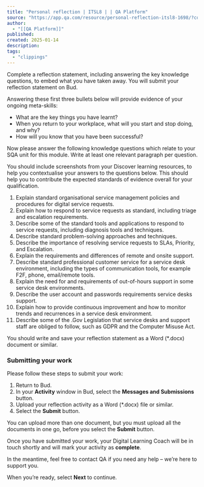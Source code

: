 ```yaml
---
title: "Personal reflection | ITSL8 | | QA Platform"
source: "https://app.qa.com/resource/personal-reflection-itsl8-1698/?context_id=13463&context_resource=lp"
author:
  - "[[QA Platform]]"
published:
created: 2025-01-14
description:
tags:
  - "clippings"
---
```

Complete a reflection statement, including answering the key knowledge questions, to embed what you have taken away. You will submit your reflection statement on Bud.

Answering these first three bullets below will provide evidence of your ongoing meta-skills:

- What are the key things you have learnt?
- When you return to your workplace, what will you start and stop doing, and why?
- How will you know that you have been successful?

Now please answer the following knowledge questions which relate to your SQA unit for this module. Write at least one relevant paragraph per question.

You should include screenshots from your Discover learning resources, to help you contextualise your answers to the questions below. This should help you to contribute the expected standards of evidence overall for your qualification.

1. Explain standard organisational service management policies and procedures for digital service requests.
2. Explain how to respond to service requests as standard, including triage and escalation requirements.
3. Describe some of the standard tools and applications to respond to service requests, including diagnosis tools and techniques.
4. Describe standard problem-solving approaches and techniques.
5. Describe the importance of resolving service requests to SLAs, Priority, and Escalation.
6. Explain the requirements and differences of remote and onsite support.
7. Describe standard professional customer service for a service desk environment, including the types of communication tools, for example F2F, phone, email/remote tools.
8. Explain the need for and requirements of out-of-hours support in some service desk environments.
9. Describe the user account and passwords requirements service desks support.
10. Explain how to provide continuous improvement and how to monitor trends and recurrences in a service desk environment.
11. Describe some of the .Gov Legislation that service desks and support staff are obliged to follow, such as GDPR and the Computer Misuse Act.

You should write and save your reflection statement as a Word (\*.docx) document or similar. 

### Submitting your work 

Please follow these steps to submit your work:   

1. Return to Bud.
2. In your **Activity** window in Bud, select the **Messages and Submissions** button.
3. Upload your reflection activity as a Word (\*.docx) file or similar.
4. Select the **Submit** button.

You can upload more than one document, but you must upload all the documents in one go, before you select the **Submit** button. 

Once you have submitted your work, your Digital Learning Coach will be in touch shortly and will mark your activity as **complete**.  

In the meantime, feel free to contact QA if you need any help – we’re here to support you.  

When you’re ready, select **Next** to continue.